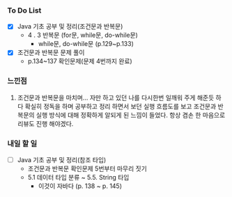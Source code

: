 ### To Do List

- [x] Java 기초 공부 및 정리(조건문과 반복문)
  - 4 . 3 반복문 (for문, while문, do-while문) 
    - while문, do-while문 (p.129~p.133)
- [x] 조건문과 반복문 문제 풀이
  - p.134~137 확인문제(문제 4번까지 완료)



### 느낀점

1. 조건문과 반복문을 마치며... 자만 하고 있던 나를 다시한번 일깨워 주게 해준듯 하다 확실히 정독을 하며 공부하고 정리 하면서 보던 실행 흐름도를 보고 조건문과 반복문의 실행 방식에 대해 정확하게 알되게 된 느낌이 들었다. 항상 겸손 한 마음으로 리뷰도 진행 해야겠다.



### 내일 할 일

- [ ] Java 기초 공부 및 정리(참조 타입)
  - 조건문과 반복문 확인문제 5번부터 마무리 짓기
  - 5.1 데이터 타입 분류 ~ 5.5. String 타입
    - 이것이 자바다 (p. 138 ~ p. 145)
